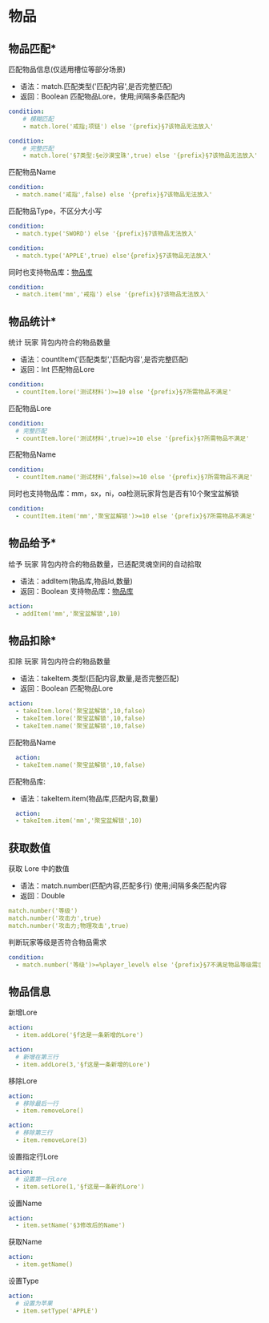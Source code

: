 # 物品

## 物品匹配*

匹配物品信息(仅适用槽位等部分场景)

- 语法：match.匹配类型('匹配内容',是否完整匹配)
- 返回：Boolean
  匹配物品Lore，使用;间隔多条匹配内

```yaml
condition:
	# 模糊匹配
    - match.lore('戒指;项链') else '{prefix}§7该物品无法放入'
```

```yaml
condition:
	# 完整匹配
    - match.lore('§7类型:§e沙漠宝珠',true) else '{prefix}§7该物品无法放入'
```

匹配物品Name

```yaml
condition:
  - match.name('戒指',false) else '{prefix}§7该物品无法放入'
```

匹配物品Type，不区分大小写

```yaml
condition:
  - match.type('SWORD') else '{prefix}§7该物品无法放入'
```

```yaml
condition:
  - match.type('APPLE',true) else'{prefix}§7该物品无法放入'
```

同时也支持物品库：[物品库](https://docs.qq.com/aio/DQmFtTmJvclhBWklH?p=FW77AIXywTNtvG6ahR0pJQ)

```yaml
condition:
  - match.item('mm','戒指') else '{prefix}§7该物品无法放入'
```

## 物品统计*

统计 玩家 背包内符合的物品数量

- 语法：countItem('匹配类型','匹配内容',是否完整匹配)
- 返回：Int
  匹配物品Lore

```yaml
condition:
  - countItem.lore('测试材料')>=10 else '{prefix}§7所需物品不满足'
```

匹配物品Lore

```yaml
condition:
  # 完整匹配
  - countItem.lore('测试材料',true)>=10 else '{prefix}§7所需物品不满足'
```

匹配物品Name

```yaml
condition:
  - countItem.name('测试材料',false)>=10 else '{prefix}§7所需物品不满足'
```

同时也支持物品库：mm，sx，ni，oa检测玩家背包是否有10个聚宝盆解锁

```yaml
condition:
  - countItem.item('mm','聚宝盆解锁')>=10 else '{prefix}§7所需物品不满足'
```

## 物品给予*

给予 玩家 背包内符合的物品数量，已适配灵魂空间的自动拾取

- 语法：addItem(物品库,物品Id,数量)
- 返回：Boolean
  支持物品库：[物品库](https://docs.qq.com/aio/DQmFtTmJvclhBWklH?p=FW77AIXywTNtvG6ahR0pJQ)

```yaml
action:
  - addItem('mm','聚宝盆解锁',10)
```

## 物品扣除*

扣除 玩家 背包内符合的物品数量

- 语法：takeItem.类型(匹配内容,数量,是否完整匹配)
- 返回：Boolean
  匹配物品Lore

```yaml
action:
  - takeItem.lore('聚宝盆解锁',10,false)
  - takeItem.lore('聚宝盆解锁',10,false)
  - takeItem.name('聚宝盆解锁',10,false)
```

匹配物品Name

```yaml
  action:
  - takeItem.name('聚宝盆解锁',10,false)
```

匹配物品库:

- 语法：takeItem.item(物品库,匹配内容,数量)

```yaml
  action:
  - takeItem.item('mm','聚宝盆解锁',10)
```

## 获取数值

获取 Lore 中的数值

- 语法：match.number(匹配内容,匹配多行) 使用;间隔多条匹配内容
- 返回：Double

```yaml
match.number('等级')
match.number('攻击力',true)
match.number('攻击力;物理攻击',true)
```

判断玩家等级是否符合物品需求

```yaml
condition:
  - match.number('等级')>=%player_level% else '{prefix}§7不满足物品等级需求'
```

## 物品信息

新增Lore

```yaml
action:
  - item.addLore('§f这是一条新增的Lore')
```

```yaml
action:
  # 新增在第三行
  - item.addLore(3,'§f这是一条新增的Lore')
```

移除Lore

```yaml
action:
  # 移除最后一行
  - item.removeLore()
```

```yaml
action:
  # 移除第三行
  - item.removeLore(3)
```

设置指定行Lore

```yaml
action:
  # 设置第一行Lore
  - item.setLore(1,'§f这是一条新的Lore')
```

设置Name

```yaml
action:
  - item.setName('§3修改后的Name')
```

获取Name

```yaml
action:
  - item.getName()
```

设置Type

```yaml
action:
  # 设置为苹果
  - item.setType('APPLE')
```
